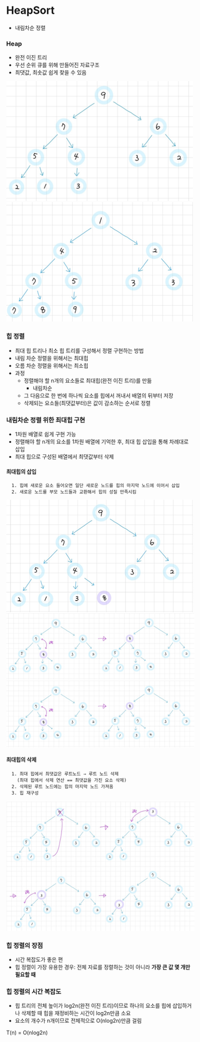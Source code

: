 # HeapSort

- 내림차순 정렬

### Heap

- 완전 이진 트리
- 우선 순위 큐를 위해 만들어진 자료구조
- 최댓값, 최솟값 쉽게 찾을 수 있음

<img src="https://github.com/kimmy01/Today.I.Learned/blob/main/images/HeapSort1.jpg" width="500px">
<img src="https://github.com/kimmy01/Today.I.Learned/blob/main/images/HeapSort2.jpg" width="500px">

### 힙 정렬

- 최대 힙 트리나 최소 힙 트리를 구성해서 정렬 구현하는 방법
- 내림 차순 정렬을 위해서는 최대힙
- 오름 차순 정렬을 위해서는 최소힙
- 과정
    - 정렬해야 할 n개의 요소들로 최대힙(완전 이진 트리)를 만듦
        - 내림차순
    - 그 다음으로 한 번에 하나씩 요소를 힙에서 꺼내서 배열의 뒤부터 저장
    - 삭제되는 요소들(최댓값부터)은 값이 감소하는 순서로 정렬

### 내림차순 정렬 위한 최대힙 구현

- 1차원 배열로 쉽게 구현 가능
- 정렬해야 할 n개의 요소를 1차원 배열에 기억한 후, 최대 힙 삽입을 통해 차례대로 삽입
- 최대 힙으로 구성된 배열에서 최댓값부터 삭제
#### 최대힙의 삽입
      1. 힙에 새로운 요소 들어오면 일단 새로운 노드를 힙의 마지막 노드에 이어서 삽입
      2. 새로운 노드를 부모 노드들과 교환해서 힙의 성질 만족시킴
<img src="https://github.com/kimmy01/Today.I.Learned/blob/main/images/HeapSort3.jpg" width="500px">
<img src="https://github.com/kimmy01/Today.I.Learned/blob/main/images/HeapSort4.jpg">
<img src="https://github.com/kimmy01/Today.I.Learned/blob/main/images/HeapSort6.jpg">

#### 최대힙의 삭제
      1. 최대 힙에서 최댓값은 루트노드 ⇒ 루트 노드 삭제
        (최대 힙에서 삭제 연산 == 최댓값을 가진 요소 삭제)
      2. 삭제된 루트 노드에는 힙의 마지막 노드 가져옴
      3. 힙 재구성
<img src="https://github.com/kimmy01/Today.I.Learned/blob/main/images/HeapSort5.jpg">

### 힙 정렬의 장점

- 시간 복잡도가 좋은 편
- 힙 정렬이 가장 유용한 경우: 전체 자료를 정렬하는 것이 아니라 **가장 큰 값 몇 개만 필요할 때**

### 힙 정렬의 시간 복잡도

- 힙 트리의 전체 높이가 log2n(완전 이진 트리)이므로 하나의 요소를 힙에 삽입하거나 삭제할 때 힙을 재정비하는 시간이 log2n만큼 소요
- 요소의 개수가 n개이므로 전체적으로 O(nlog2n)만큼 걸림

T(n) = O(nlog2n)
